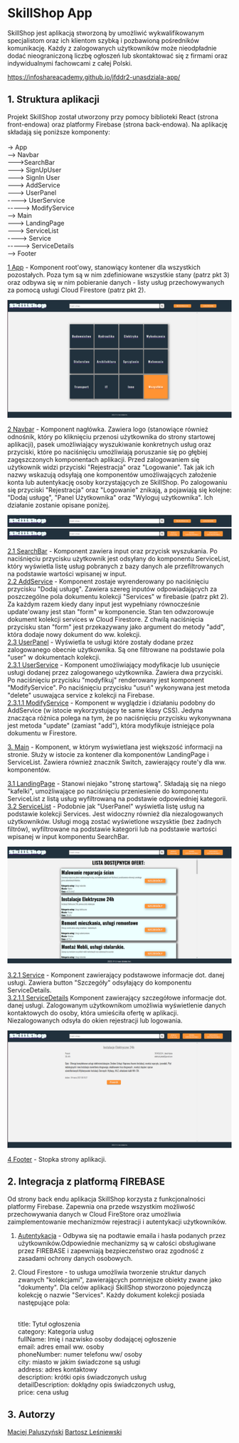 # SkillShop App

SkillShop jest aplikacją stworzoną by umożliwić wykwalifikowanym specjalistom oraz ich klientom szybką i pozbawioną pośredników komunikację. Każdy z zalogowanych użytkowników może nieodpładnie dodać nieograniczoną liczbę ogłoszeń lub skontaktować się z firmami oraz indywidualnymi fachowcami z całej Polski.

https://infoshareacademy.github.io/jfddr2-unasdziala-app/

## 1. Struktura aplikacji

Projekt SkillShop został utworzony przy pomocy biblioteki React (strona front-endowa) oraz platformy Firebase (strona back-endowa). Na aplikację składają się poniższe komponenty:<br/>
<br/>
-> App<br/>
--> Navbar<br/>
--->SearchBar<br/>
---> SignUpUser<br/>
---> SignIn User<br/>
---> AddService<br/>
---> UserPanel<br/>
----> UserService<br/>
-----> ModifyService<br/>
--> Main<br/>
---> LandingPage<br/>
---> ServiceList<br/>
----> Service<br/>
-----> ServiceDetails<br/>
--> Footer<br/>

<ins>1 App</ins> -  Komponent root'owy, stanowiący kontener dla wszystkich pozostałych. Poza tym są w nim zdefiniowane wszystkie stany (patrz pkt 3) oraz odbywa się w nim pobieranie danych - listy usług przechowywanych za pomocą usługi Cloud Firestore (patrz pkt 2).<br/>

![](./screenshots/L1.png)

<ins>2 Navbar</ins> - Komponent nagłówka. Zawiera logo (stanowiące również odnośnik, który po kliknięciu przenosi użytkownika do strony startowej aplikacji), pasek umożliwiający wyszukiwanie konkretnych usług oraz przyciski, które po naciśnięciu umożliwiają poruszanie się po głębiej zagęszczonych komponentach aplikacji. Przed zalogowaniem się użytkownik widzi przyciski "Rejestracja" oraz "Logowanie". Tak jak ich nazwy wskazują odsyłają one komponentów umożliwających założenie konta lub autentykację osoby korzystających ze SkillShop. Po zalogowaniu się przyciski "Rejestracja" oraz "Logowanie" znikają, a pojawiają się kolejne: "Dodaj usługę", "Panel Użytkownika" oraz "Wyloguj użytkownika". Ich działanie zostanie opisane poniżej.<br/>

![](./screenshots/L2.png)
![](./screenshots/L3.png)

<ins>2.1 SearchBar</ins> - Komponent zawiera input oraz przycisk wyszukania. Po naciśnięciu przycisku użytkownik jest odsyłany do komponentu ServiceList, który wyświetla listę usług pobranych z bazy danych ale przefiltrowanych na podstawie wartości wpisanej w input.<br/>
<ins>2.2 AddService</ins> - Komponent zostaje wyrenderowany po naciśnięciu przycisku "Dodaj usługę". Zawiera szereg inputów odpowiadających za poszczególne pola dokumentu kolekcji "Services" w firebasie (patrz pkt 2). Za każdym razem kiedy dany input jest wypełniany równocześnie update'owany jest stan "form" w komponencie. Stan ten odwzorowuje dokument kolekcji services w Cloud Firestore. Z chwilą naciśnięcia przycisku stan "form" jest przekazywany jako argument do metody "add", która dodaje nowy dokument do ww. kolekcji.<br/>
<ins>2.3 UserPanel</ins> - Wyświetla te usługi które zostały dodane przez zalogowanego obecnie użytkownika. Są one filtrowane na podstawie pola "user" w dokumentach kolekcji. <br/>
<ins>2.3.1 UserService</ins> - Komponent umożliwiający modyfikacje lub usunięcie usługi dodanej przez zalogowanego użytkownika. Zawiera dwa przyciski. Po naciśnięciu przycisku "modyfikuj" renderowany jest komponent "ModifyService". Po naciśnięciu przycisku "usuń" wykonywana jest metoda "delete" usuwająca service z kolekcji na Firebase. <br/>
<ins>2.3.1.1 ModifyService</ins> - Komponent w wyglądzie i działaniu podobny do AddService (w istocie wykorzystujący te same klasy CSS). Jedyna znacząca różnica polega na tym, że po naciśnięciu przycisku wykonywnana jest metoda "update" (zamiast "add"), która modyfikuje istniejące pola dokumentu w Firestore. <br/>

<ins>3. Main</ins> - Komponent, w którym wyświetlana jest większość informacji na stronie. Służy w istocie za kontener dla komponentów LandingPage i ServiceList. Zawiera również znacznik Switch, zawierający route'y dla ww. komponentów. <br/>

<ins>3.1 LandingPage</ins> - Stanowi niejako "stronę startową". Składają się na niego "kafelki", umożliwające po naciśnięciu przeniesienie do komponentu ServiceList z listą usług wyfiltrowaną na podstawie odpowiedniej kategorii. <br/>
<ins>3.2 ServiceList</ins> - Podobnie jak "UserPanel" wyświetla listę usług na podstawie kolekcji Services. Jest widoczny również dla niezalogowanych użytkowników. Usługi mogą zostać wyświetlone wszysktie (bez żadnych filtrów), wyfiltrowane na podstawie kategorii lub na podstawie wartości wpisanej w input komponentu SearchBar.<br/>

![](./screenshots/L4.png)

<ins>3.2.1 Service</ins> - Komponent zawierający podstawowe informacje dot. danej usługi. Zawiera button "Szczegóły" odsyłający do komponentu ServiceDetails.<br/>
<ins>3.2.1.1 ServiceDetails</ins> Komponent zawierający szczegółowe informacje dot. danej usługi. Zalogowanym użytkownikom umożliwia wyświetlenie danych kontaktowych do osoby, która umieściła ofertę w aplikacji. Niezalogowanych odsyła do okien rejestracji lub logowania.<br/>

![](./screenshots/L5.png)

<ins>4 Footer</ins> - Stopka strony aplikacji.<br/>

## 2. Integracja z platformą FIREBASE

Od strony back endu aplikacja SkillShop korzysta z funkcjonalności platformy Firebase. Zapewnia ona przede wszystkim możliwość przechowywania danych w Cloud FireStore oraz umożliwia zaimplementowanie mechanizmów rejestracji i autentykacji użytkowników.

1. <ins>Autentykacja</ins> - Odbywa się na podtawie emaila i hasła podanych przez użytkowników.Odpowiednie mechanizmy są w całości obsługiwane przez FIREBASE i zapewniają bezpieczeństwo oraz zgodność z zasadami ochrony danych osobowych.

2. </ins>Cloud Firestore</ins> - to usługa umożliwia tworzenie struktur danych zwanych "kolekcjami", zawierających pomniejsze obiekty zwane jako "dokumenty". Dla celów aplikacji SkillShop stworzono pojedynczą kolekcję o nazwie "Services". Każdy dokument kolekcji posiada następujące pola: <br/><br/>
    
    title: Tytuł ogłoszenia<br/>
    category: Kategoria usług <br/>
    fullName: Imię i nazwisko osoby dodającej ogłoszenie<br/>
    email: adres email ww. osoby<br/>
    phoneNumber: numer telefonu ww/ osoby<br/>
    city: miasto w jakim świadczone są usługi<br/>
    address: adres kontaktowy<br/>
    description: krótki opis świadczonych usług<br/>
    detailDescription: dokłądny opis świadczonych usług,<br/>
    price: cena usług<br/>

## 3. Autorzy

[Maciej Paluszyński](https://github.com/MPaluszynski)
[Bartosz Leśniewski](https://github.com/bartosz-lesniewski)
